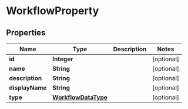 
# WorkflowProperty

## Properties
Name | Type | Description | Notes
------------ | ------------- | ------------- | -------------
**id** | **Integer** |  |  [optional]
**name** | **String** |  |  [optional]
**description** | **String** |  |  [optional]
**displayName** | **String** |  |  [optional]
**type** | [**WorkflowDataType**](WorkflowDataType.md) |  |  [optional]



